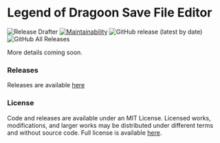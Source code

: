 # Legend of Dragoon Save File Editor
![Release Drafter](https://github.com/mcred/Dragoon-Editor/workflows/Release%20Drafter/badge.svg)
[![Maintainability](https://api.codeclimate.com/v1/badges/b9557ddea9bfdc4daa71/maintainability)](https://codeclimate.com/github/mcred/Dragoon-Editor/maintainability)
![GitHub release (latest by date)](https://img.shields.io/github/v/release/mcred/Dragoon-Editor)
![GitHub All Releases](https://img.shields.io/github/downloads/mcred/Dragoon-Editor/total)

More details coming soon.

### Releases
Releases are available [here](https://github.com/mcred/Dragoon-Editor/releases)

### License
Code and releases are available under an MIT License. Licensed works, modifications, and larger works may be distributed under different terms and without source code. Full license is available [here](LICENSE).